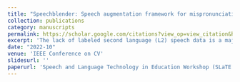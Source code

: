 ```yaml
---
title: "Speechblender: Speech augmentation framework for mispronunciation data generation"
collection: publications
category: manuscripts
permalink: https://scholar.google.com/citations?view_op=view_citation&hl=en&user=KATQHwgAAAAJ&sortby=pubdate&citation_for_view=KATQHwgAAAAJ:u-x6o8ySG0sC
excerpt: 'The lack of labeled second language (L2) speech data is a major challenge in designing mispronunciation detection models. We introduce SpeechBlender - a fine-grained data augmentation pipeline for generating mispronunciation errors to overcome such data scarcity. The SpeechBlender utilizes varieties of masks to target different regions of phonetic units, and use the mixing factors to linearly interpolate raw speech signals while augmenting pronunciation. The masks facilitate smooth blending of the signals, generating more effective samples than the `Cut/Paste' method. Our proposed technique achieves state-of-the-art results, with Speechocean762, on ASR dependent mispronunciation detection models at phoneme level, with a 2.0% gain in Pearson Correlation Coefficient (PCC) compared to the previous state-of-the-art [1]. Additionally, we demonstrate a 5.0% improvement at the phoneme level compared to our baseline. We also observed a 4.6% increase in F1-score with Arabic AraVoiceL2 testset.'
date: "2022-10"
venue: 'IEEE Conference on CV'
slidesurl: ''
paperurl: 'Speech and Language Technology in Education Workshop (SLaTE 2023)'
---
```

